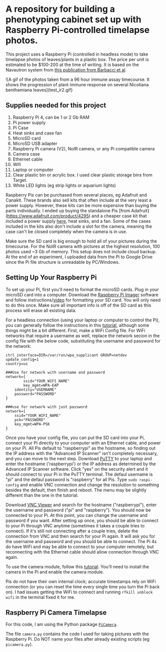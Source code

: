 # A repository for building a phenotyping cabinet set up with Raspberry Pi-controlled timelapse photos.
This project uses a Raspberry Pi (controlled in headless mode) to take timelapse photos of leaves/plants in a plastic box. The price per unit is estimated to be $100-200 at the time of writing. It is based on the Navautron system from [this publication from Barbacci et al](https://doi.org/10.1111/tpj.14747).

![A gif of the photos taken from a 96 hour immune assay timecourse. It shows the progression of plant immune response on several Nicotiana benthamiana leaves](test_ir2.gif}

## Supplies needed for this project
1. Raspberry Pi 4, can be 1 or 2 Gb RAM
2. Pi power supply
3. Pi Case
4. Heat sinks and case fan
5. MicroSD card
6. MicroSD USB adapter
7. Raspberry Pi camera (V2), NoIR camera, or any Pi compatible camera
8. Camera case
9. Ethernet cable
10. Wifi
11. Laptop or computer
12. Clear plastic bin or acrylic box. I used clear plastic storage bins from Target.
13. White LED lights (eg strip lights or aquarium lights)
 
Raspberry Pis can be purchased from several places, eg Adafruit and Canakit. These brands also sell kits that often include at the very least a power supply. However, these kits can be more expensive than buying the parts individually. I ended up buying the standalone Pis [from Adafruit}(https://www.adafruit.com/product/4295) and a cheaper case kit that included a power supply [here](https://www.amazon.com/gp/product/B07TTN1M7G/ref=ppx_yo_dt_b_search_asin_title?ie=UTF8&psc=1), heat sinks, and a fan. Some of the cases included in the kits also don't include a slot for the camera, meaning the case can't be closed completely when the camera is in use.

Make sure the SD card is big enough to hold all of your pictures during the timecourse. For the NoIR camera with pictures at the highest resolution, 100 photos used ~3 Gb of memory. This setup does not include cloud backup. At the end of an experiment, I uploaded data from the Pi to Google Drive since the Pi file structure is unreadable by PC/Windows.

## Setting Up Your Raspberry Pi

To set up your Pi, first you'll need to format the microSD cards. Plug in your microSD card into a computer. Download the [Raspberry Pi Imager](https://www.raspberrypi.org/software/) software and follow instructions/[video](https://www.youtube.com/watch?v=ntaXWS8Lk34) for formatting your SD card.
You will only need to do this once. Make sure all important info is off of the SD card as this process will erase all existing data.

For a headless connection (using your laptop or computer to control the Pi), you can generally follow the instructions in this [tutorial](https://maker.pro/raspberry-pi/projects/how-to-connect-a-raspberry-pi-to-a-laptop-display), although some things might be a bit different. First, make a WiFi Config file. For WiFi networks that require a username as well, replace the network secion in the config file with the below code, substituting the username and password for the network:

```
ctrl_interface=DIR=/var/run/wpa_supplicant GROUP=netdev
update_config=1
country=us

###Use for network with username and password
network={
        ssid="YOUR_WIFI_NAME"
        key_mgmt=WPA-EAP
	identity="USERNAME"
	password="PASSWORD"
}

###use for network with just password
network={
	ssid="YOUR_WIFI_NAME"
	psk="PASSWORD"
	key_mgmt=WPA-PSK
}
```

Once you have your config file, you can put the SD card into your Pi, connect your Pi directly to your computer with an Ethernet cable, and power on your Pi. All Pis default to "raspberrypi" as the hostname, so finding out the IP address with the "Advanced IP Scanner" isn't completely necessary, and you can move to the next step. Download [PuTTY](https://www.putty.org/) to your laptop and enter the hostname ('raspberrypi') or the IP address as determined by the Advanced IP Scanner software. Click "yes" on the security alert and it should connect to your Pi in the PuTTY terminal. The defaul username is "pi" and the defaul password is "raspberry" for all Pis. Type `sudo raspi-config` and enable VNC connection and change the resolution to something besides the default, then finish and reboot. The menu may be slightly different than the one in the tutorial.

Download [VNC Viewer](https://www.realvnc.com/en/connect/download/viewer/) and search for the hostname ("raspberrypi"), enter the username and password ("pi" and "raspberry"). You should now be connected to your Pi. At this point, you can change the username and password if you want. After setting up once, you should be able to connect to your Pi through VNC anytime (sometimes it takes a couple tries to connect). If it's still not connecting after a couple tries, delete the connection from VNC and then search for your Pi again. It will ask you for the username and password and you should be able to connect. The Pi 4s do have WiFi and may be able to connect to your computer remotely, but reconnecting with the Ethernet cable should allow connection through VNC again.

To use the camera module, follow this [tutorial](https://projects.raspberrypi.org/en/projects/getting-started-with-picamera/2). You'll need to install the camera in the Pi and enable the camera module.

Pis do not have their own internal clock; accurate timestamps rely on WiFi connection (or you can reset the time every single time you turn the Pi back on). I had issues getting the WiFi to connect and running `rfkill unblock wifi` in the terminal fixed it for me.

## Raspberry Pi Camera Timelapse

For this code, I am using the Python package [`PiCamera`](https://picamera.readthedocs.io/en/release-1.13/index.html).

The file `camera.py` contains the code I used for taking pictures with the Raspberry Pi. Do NOT name your files after already existing scripts (eg `picamera.py`).
